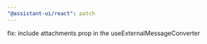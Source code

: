 ```yaml
---
"@assistant-ui/react": patch
---
```


fix: include attachments prop in the useExternalMessageConverter
